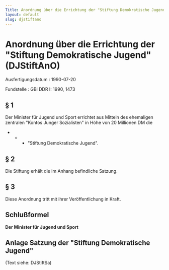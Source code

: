 ```yaml
---
Title: Anordnung über die Errichtung der "Stiftung Demokratische Jugend"
layout: default
slug: djstiftano
---
```


# Anordnung über die Errichtung der "Stiftung Demokratische Jugend" (DJStiftAnO)

Ausfertigungsdatum
:   1990-07-20

Fundstelle
:   GBl DDR I: 1990, 1473



## § 1

Der Minister für Jugend und Sport errichtet aus Mitteln des ehemaligen
zentralen "Kontos Junger Sozialisten" in Höhe von 20 Millionen DM die

*
    *
        *   "Stiftung Demokratische Jugend".











## § 2

Die Stiftung erhält die im Anhang befindliche Satzung.


## § 3

Diese Anordnung tritt mit ihrer Veröffentlichung in Kraft.


## Schlußformel

**Der Minister für Jugend und Sport**


## Anlage Satzung der "Stiftung Demokratische Jugend"

(Text siehe: DJStiftSa)

